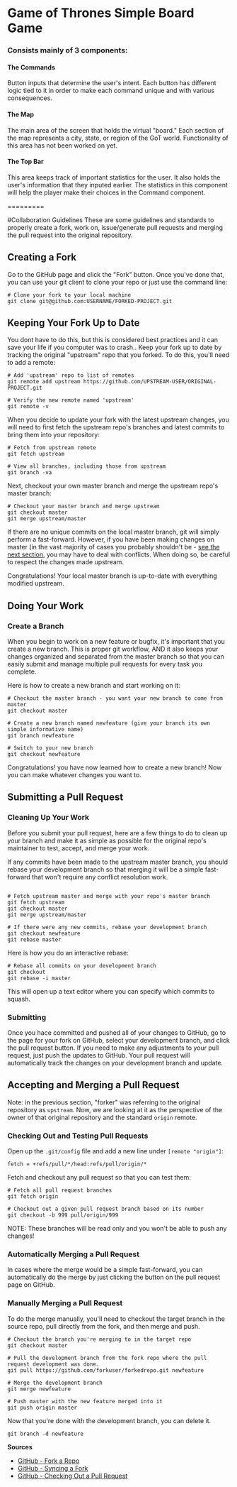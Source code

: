 # Game of Thrones Simple Board Game

### Consists mainly of 3 components: 

#### The Commands

Button inputs that determine the user's intent. Each button has different logic tied to it in order to make each command unique and with various consequences.

#### The Map

The main area of the screen that holds the virtual "board." Each section of the map represents a city, state, or region of the GoT world. Functionality of this area has not been worked on yet.

#### The Top Bar

This area keeps track of important statistics for the user. It also holds the user's information that they inputed earlier. The statistics in this component will help the player make their choices in the Command component.

=========

#Collaboration Guidelines 
These are some guidelines  and standards to properly create a fork, work on, issue/generate pull requests and merging the pull request into the original repository. 


## Creating a Fork

Go to the GitHub page and click the "Fork" button. Once you've done that, you can use your git client to clone your repo or just use the command line:

```shell
# Clone your fork to your local machine
git clone git@github.com:USERNAME/FORKED-PROJECT.git
```

## Keeping Your Fork Up to Date

You dont have to do this, but this is considered best practices and it can save your life if you computer was to crash.. Keep your fork up to date by tracking the original "upstream" repo that you forked. To do this, you'll need to add a remote:

```shell
# Add 'upstream' repo to list of remotes
git remote add upstream https://github.com/UPSTREAM-USER/ORIGINAL-PROJECT.git

# Verify the new remote named 'upstream'
git remote -v
```

When you decide to update your fork with the latest upstream changes, you will need to first fetch the upstream repo's branches and latest commits to bring them into your repository:

```shell
# Fetch from upstream remote
git fetch upstream

# View all branches, including those from upstream
git branch -va
```

Next, checkout your own master branch and merge the upstream repo's master branch:

```shell
# Checkout your master branch and merge upstream
git checkout master
git merge upstream/master
```

If there are no unique commits on the local master branch, git will simply perform a fast-forward. However, if you have been making changes on master (in the vast majority of cases you probably shouldn't be - [see the next section](#doing-your-work), you may have to deal with conflicts. When doing so, be careful to respect the changes made upstream.

Congratulations! Your local master branch is up-to-date with everything modified upstream.

## Doing Your Work

### Create a Branch
When you begin to work on a new feature or bugfix, it's important that you create a new branch. This is proper git workflow, AND it also keeps your changes organized and separated from the master branch so that you can easily submit and manage multiple pull requests for every task you complete.

Here is how to create a new branch and start working on it:

```shell
# Checkout the master branch - you want your new branch to come from master
git checkout master

# Create a new branch named newfeature (give your branch its own simple informative name)
git branch newfeature

# Switch to your new branch
git checkout newfeature
```

Congratulations! you have now learned how to create a new branch! Now you can make whatever changes you want to.

## Submitting a Pull Request

### Cleaning Up Your Work

Before you submit your pull request, here are a few things to do to clean up your branch and make it as simple as possible for the original repo's maintainer to test, accept, and merge your work.

If any commits have been made to the upstream master branch, you should rebase your development branch so that merging it will be a simple fast-forward that won't require any conflict resolution work.

```shell

# Fetch upstream master and merge with your repo's master branch
git fetch upstream
git checkout master
git merge upstream/master

# If there were any new commits, rebase your development branch
git checkout newfeature
git rebase master
```

Here is how you do an interactive rebase:

```shell
# Rebase all commits on your development branch
git checkout 
git rebase -i master
```

This will open up a text editor where you can specify which commits to squash.

### Submitting

Once you hace committed and pushed all of your changes to GitHub, go to the page for your fork on GitHub, select your development branch, and click the pull request button. If you need to make any adjustments to your pull request, just push the updates to GitHub. Your pull request will automatically track the changes on your development branch and update.

## Accepting and Merging a Pull Request

Note: in the previous section, "forker" was referring to the original repository as `upstream`.
Now, we are looking at it as the perspective of the owner of that original repository and the standard `origin` remote.

### Checking Out and Testing Pull Requests
Open up the `.git/config` file and add a new line under `[remote "origin"]`:

```
fetch = +refs/pull/*/head:refs/pull/origin/*
```

 Fetch and checkout any pull request so that you can test them:

```shell
# Fetch all pull request branches
git fetch origin

# Checkout out a given pull request branch based on its number
git checkout -b 999 pull/origin/999
```

NOTE: These branches will be read only and you won't be able to push any changes!

### Automatically Merging a Pull Request
In cases where the merge would be a simple fast-forward, you can automatically do the merge by just clicking the button on the pull request page on GitHub.

### Manually Merging a Pull Request
To do the merge manually, you'll need to checkout the target branch in the source repo, pull directly from the fork, and then merge and push.

```shell
# Checkout the branch you're merging to in the target repo
git checkout master

# Pull the development branch from the fork repo where the pull request development was done.
git pull https://github.com/forkuser/forkedrepo.git newfeature

# Merge the development branch
git merge newfeature

# Push master with the new feature merged into it
git push origin master
```

Now that you're done with the development branch, you can delete it.

```shell
git branch -d newfeature
```

**Sources**
* [GitHub - Fork a Repo](https://help.github.com/articles/fork-a-repo)
* [GitHub - Syncing a Fork](https://help.github.com/articles/syncing-a-fork)
* [GitHub - Checking Out a Pull Request](https://help.github.com/articles/checking-out-pull-requests-locally)


